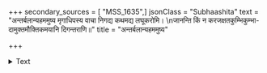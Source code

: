 +++
secondary_sources = [ "MSS_1635",]
jsonClass = "Subhaashita"
text = "अन्तर्बलान्यहममुष्य मृगाधिपस्य वाचा निगद्य कथमद्य लघूकरोमि।  \nजानन्ति किं न करजक्षतकुम्भिकुम्भा- दामुक्तमौक्तिकमयानि दिगन्तराणि॥"
title = "अन्तर्बलान्यहममुष्य"

+++

<details><summary>Text</summary>

अन्तर्बलान्यहममुष्य मृगाधिपस्य वाचा निगद्य कथमद्य लघूकरोमि।  
जानन्ति किं न करजक्षतकुम्भिकुम्भा- दामुक्तमौक्तिकमयानि दिगन्तराणि॥
</details>
